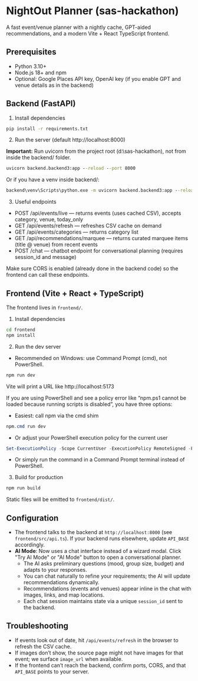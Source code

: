 # NightOut Planner (sas-hackathon)

A fast event/venue planner with a nightly cache, GPT-aided recommendations, and a modern Vite + React TypeScript frontend.

## Prerequisites

- Python 3.10+
- Node.js 18+ and npm
- Optional: Google Places API key, OpenAI key (if you enable GPT and venue details as in the backend)

## Backend (FastAPI)

1) Install dependencies

```cmd
pip install -r requirements.txt
```

2) Run the server (default http://localhost:8000)

**Important:** Run uvicorn from the project root (d:\sas-hackathon), not from inside the backend/ folder.

```cmd
uvicorn backend.backend3:app --reload --port 8000
```

Or if you have a venv inside backend/:

```cmd
backend\venv\Scripts\python.exe -m uvicorn backend.backend3:app --reload --port 8000
```

3) Useful endpoints
- POST /api/events/live — returns events (uses cached CSV), accepts category, venue, today_only
- GET  /api/events/refresh — refreshes CSV cache on demand
- GET  /api/events/categories — returns category list
- GET  /api/recommendations/marquee — returns curated marquee items (title @ venue) from recent events
- POST /chat — chatbot endpoint for conversational planning (requires session_id and message)

Make sure CORS is enabled (already done in the backend code) so the frontend can call these endpoints.

## Frontend (Vite + React + TypeScript)

The frontend lives in `frontend/`.

1) Install dependencies

```cmd
cd frontend
npm install
```

2) Run the dev server

- Recommended on Windows: use Command Prompt (cmd), not PowerShell.

```cmd
npm run dev
```

Vite will print a URL like http://localhost:5173

If you are using PowerShell and see a policy error like “npm.ps1 cannot be loaded because running scripts is disabled”, you have three options:

- Easiest: call npm via the cmd shim

```powershell
npm.cmd run dev
```

- Or adjust your PowerShell execution policy for the current user

```powershell
Set-ExecutionPolicy -Scope CurrentUser -ExecutionPolicy RemoteSigned -Force
```

- Or simply run the command in a Command Prompt terminal instead of PowerShell.

3) Build for production

```cmd
npm run build
```

Static files will be emitted to `frontend/dist/`.

## Configuration

- The frontend talks to the backend at `http://localhost:8000` (see `frontend/src/api.ts`). If your backend runs elsewhere, update `API_BASE` accordingly.
- **AI Mode**: Now uses a chat interface instead of a wizard modal. Click "Try AI Mode" or "AI Mode" button to open a conversational planner.
  - The AI asks preliminary questions (mood, group size, budget) and adapts to your responses.
  - You can chat naturally to refine your requirements; the AI will update recommendations dynamically.
  - Recommendations (events and venues) appear inline in the chat with images, links, and map locations.
  - Each chat session maintains state via a unique `session_id` sent to the backend.

## Troubleshooting

- If events look out of date, hit `/api/events/refresh` in the browser to refresh the CSV cache.
- If images don’t show, the source page might not have images for that event; we surface `image_url` when available.
- If the frontend can’t reach the backend, confirm ports, CORS, and that `API_BASE` points to your server.
